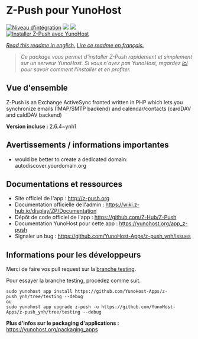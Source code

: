 # Z-Push pour YunoHost

[![Niveau d'intégration](https://dash.yunohost.org/integration/z-push.svg)](https://dash.yunohost.org/appci/app/z-push) ![](https://ci-apps.yunohost.org/ci/badges/z-push.status.svg) ![](https://ci-apps.yunohost.org/ci/badges/z-push.maintain.svg)  
[![Installer Z-Push avec YunoHost](https://install-app.yunohost.org/install-with-yunohost.svg)](https://install-app.yunohost.org/?app=z-push)

*[Read this readme in english.](./README.md)*
*[Lire ce readme en français.](./README_fr.md)*

> *Ce package vous permet d'installer Z-Push rapidement et simplement sur un serveur YunoHost.
Si vous n'avez pas YunoHost, regardez [ici](https://yunohost.org/#/install) pour savoir comment l'installer et en profiter.*

## Vue d'ensemble

Z-Push is an Exchange ActiveSync fronted written in PHP which lets you synchronize emails (IMAP/SMTP backend) and calendar/contacts (cardDAV and caldDAV backend)


**Version incluse :** 2.6.4~ynh1



## Avertissements / informations importantes

* would be better to create a dedicated domain: autodiscover.yourdomain.org

## Documentations et ressources

* Site officiel de l'app : http://z-push.org
* Documentation officielle de l'admin : https://wiki.z-hub.io/display/ZP/Documentation
* Dépôt de code officiel de l'app : https://github.com/Z-Hub/Z-Push
* Documentation YunoHost pour cette app : https://yunohost.org/app_z-push
* Signaler un bug : https://github.com/YunoHost-Apps/z-push_ynh/issues

## Informations pour les développeurs

Merci de faire vos pull request sur la [branche testing](https://github.com/YunoHost-Apps/z-push_ynh/tree/testing).

Pour essayer la branche testing, procédez comme suit.
```
sudo yunohost app install https://github.com/YunoHost-Apps/z-push_ynh/tree/testing --debug
ou
sudo yunohost app upgrade z-push -u https://github.com/YunoHost-Apps/z-push_ynh/tree/testing --debug
```

**Plus d'infos sur le packaging d'applications :** https://yunohost.org/packaging_apps